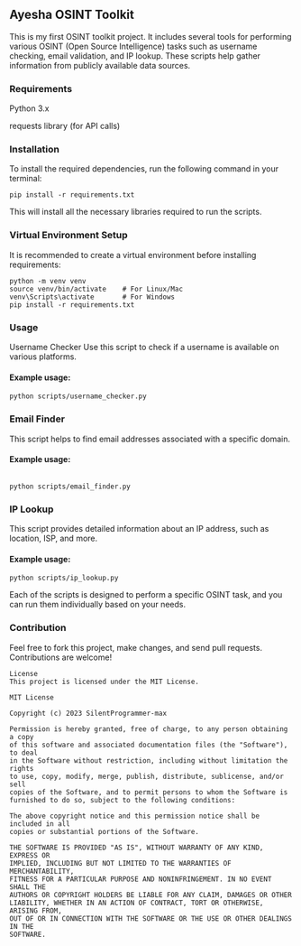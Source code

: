 ## Ayesha OSINT Toolkit
This is my first OSINT toolkit project. It includes several tools for performing various OSINT (Open Source Intelligence) tasks such as username checking, email validation, and IP lookup. These scripts help gather information from publicly available data sources.



### Requirements
Python 3.x

requests library (for API calls)

### Installation
To install the required dependencies, run the following command in your terminal:
```
pip install -r requirements.txt
```

This will install all the necessary libraries required to run the scripts.

### Virtual Environment Setup

It is recommended to create a virtual environment before installing requirements:

```
python -m venv venv
source venv/bin/activate    # For Linux/Mac
venv\Scripts\activate       # For Windows
pip install -r requirements.txt
```

### Usage
Username Checker
Use this script to check if a username is available on various platforms.

#### Example usage:
```
python scripts/username_checker.py
```
### Email Finder
This script helps to find email addresses associated with a specific domain.

#### Example usage:
```

python scripts/email_finder.py
``` 

### IP Lookup
This script provides detailed information about an IP address, such as location, ISP, and more.

#### Example usage:
```
python scripts/ip_lookup.py
``` 

Each of the scripts is designed to perform a specific OSINT task, and you can run them individually based on your needs.

### Contribution
Feel free to fork this project, make changes, and send pull requests. Contributions are welcome!

```
License
This project is licensed under the MIT License.

MIT License

Copyright (c) 2023 SilentProgrammer-max

Permission is hereby granted, free of charge, to any person obtaining a copy  
of this software and associated documentation files (the "Software"), to deal  
in the Software without restriction, including without limitation the rights  
to use, copy, modify, merge, publish, distribute, sublicense, and/or sell  
copies of the Software, and to permit persons to whom the Software is  
furnished to do so, subject to the following conditions:

The above copyright notice and this permission notice shall be included in all  
copies or substantial portions of the Software.

THE SOFTWARE IS PROVIDED "AS IS", WITHOUT WARRANTY OF ANY KIND, EXPRESS OR  
IMPLIED, INCLUDING BUT NOT LIMITED TO THE WARRANTIES OF MERCHANTABILITY,  
FITNESS FOR A PARTICULAR PURPOSE AND NONINFRINGEMENT. IN NO EVENT SHALL THE  
AUTHORS OR COPYRIGHT HOLDERS BE LIABLE FOR ANY CLAIM, DAMAGES OR OTHER  
LIABILITY, WHETHER IN AN ACTION OF CONTRACT, TORT OR OTHERWISE, ARISING FROM,  
OUT OF OR IN CONNECTION WITH THE SOFTWARE OR THE USE OR OTHER DEALINGS IN THE  
SOFTWARE.
```


